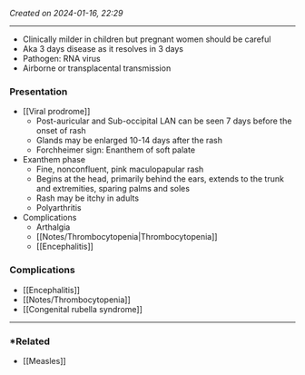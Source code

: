 *Created on 2024-01-16, 22:29* 

---
- Clinically milder in children but pregnant women should be careful
- Aka 3 days disease as it resolves in 3 days
- Pathogen: RNA virus
- Airborne or transplacental transmission

### Presentation
- [[Viral prodrome]] 
	- Post-auricular and Sub-occipital LAN can be seen 7 days before the onset of rash
	- Glands may be enlarged 10-14 days after the rash 
	- Forchheimer sign: Enanthem of soft palate
- Exanthem phase
	- Fine, nonconfluent, pink maculopapular rash
	- Begins at the head, primarily behind the ears, extends to the trunk and extremities, sparing palms and soles
	- Rash may be itchy in adults
	- Polyarthritis
- Complications
	- Arthalgia
	- [[Notes/Thrombocytopenia|Thrombocytopenia]]
	- [[Encephalitis]] 
### Complications
- [[Encephalitis]]
- [[Notes/Thrombocytopenia]] 
- [[Congenital rubella syndrome]] 

---
### *Related
- [[Measles]] 